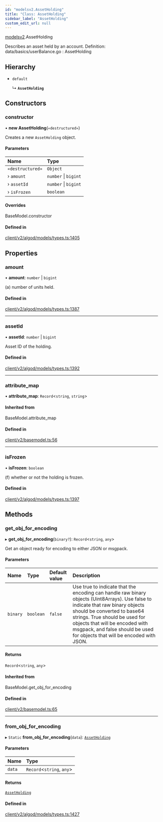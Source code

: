 ```yaml
---
id: "modelsv2.AssetHolding"
title: "Class: AssetHolding"
sidebar_label: "AssetHolding"
custom_edit_url: null
---
```


[modelsv2](../namespaces/modelsv2.md).AssetHolding

Describes an asset held by an account.
Definition:
data/basics/userBalance.go : AssetHolding

## Hierarchy

- `default`

  ↳ **`AssetHolding`**

## Constructors

### constructor

• **new AssetHolding**(`«destructured»`)

Creates a new `AssetHolding` object.

#### Parameters

| Name | Type |
| :------ | :------ |
| `«destructured»` | `Object` |
| › `amount` | `number` \| `bigint` |
| › `assetId` | `number` \| `bigint` |
| › `isFrozen` | `boolean` |

#### Overrides

BaseModel.constructor

#### Defined in

[client/v2/algod/models/types.ts:1405](https://github.com/joe-p/js-algorand-sdk/blob/6a3021f/src/client/v2/algod/models/types.ts#L1405)

## Properties

### amount

• **amount**: `number` \| `bigint`

(a) number of units held.

#### Defined in

[client/v2/algod/models/types.ts:1387](https://github.com/joe-p/js-algorand-sdk/blob/6a3021f/src/client/v2/algod/models/types.ts#L1387)

___

### assetId

• **assetId**: `number` \| `bigint`

Asset ID of the holding.

#### Defined in

[client/v2/algod/models/types.ts:1392](https://github.com/joe-p/js-algorand-sdk/blob/6a3021f/src/client/v2/algod/models/types.ts#L1392)

___

### attribute\_map

• **attribute\_map**: `Record`<`string`, `string`\>

#### Inherited from

BaseModel.attribute\_map

#### Defined in

[client/v2/basemodel.ts:56](https://github.com/joe-p/js-algorand-sdk/blob/6a3021f/src/client/v2/basemodel.ts#L56)

___

### isFrozen

• **isFrozen**: `boolean`

(f) whether or not the holding is frozen.

#### Defined in

[client/v2/algod/models/types.ts:1397](https://github.com/joe-p/js-algorand-sdk/blob/6a3021f/src/client/v2/algod/models/types.ts#L1397)

## Methods

### get\_obj\_for\_encoding

▸ **get_obj_for_encoding**(`binary?`): `Record`<`string`, `any`\>

Get an object ready for encoding to either JSON or msgpack.

#### Parameters

| Name | Type | Default value | Description |
| :------ | :------ | :------ | :------ |
| `binary` | `boolean` | `false` | Use true to indicate that the encoding can handle raw binary objects (Uint8Arrays). Use false to indicate that raw binary objects should be converted to base64 strings. True should be used for objects that will be encoded with msgpack, and false should be used for objects that will be encoded with JSON. |

#### Returns

`Record`<`string`, `any`\>

#### Inherited from

BaseModel.get\_obj\_for\_encoding

#### Defined in

[client/v2/basemodel.ts:65](https://github.com/joe-p/js-algorand-sdk/blob/6a3021f/src/client/v2/basemodel.ts#L65)

___

### from\_obj\_for\_encoding

▸ `Static` **from_obj_for_encoding**(`data`): [`AssetHolding`](modelsv2.AssetHolding.md)

#### Parameters

| Name | Type |
| :------ | :------ |
| `data` | `Record`<`string`, `any`\> |

#### Returns

[`AssetHolding`](modelsv2.AssetHolding.md)

#### Defined in

[client/v2/algod/models/types.ts:1427](https://github.com/joe-p/js-algorand-sdk/blob/6a3021f/src/client/v2/algod/models/types.ts#L1427)
